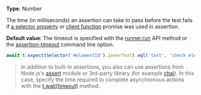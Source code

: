 **Type**: Number

The time (in milliseconds) an assertion can take to pass before the test fails if
[a selector property](../../guides/basic-guides/select-page-elements.md#define-assertion-actual-value)
or [client function](../../guides/basic-guides/obtain-data-from-the-client.md) promise was used in assertion.

**Default value**: The timeout is specified with the [runner.run](../../using-testcafe/programming-interface/runner.md#run) API method
or the [assertion-timeout](../../using-testcafe/command-line-interface.md#--assertion-timeout-ms) command line option.

```js
await t.expect(Selector('#elementId').innerText).eql('text', 'check element text', { timeout: 500 });
```

> In addition to built-in assertions, you also can use assertions from Node.js's [assert](https://nodejs.org/api/assert.html) module or 3rd-party library (for example [chai](http://chaijs.com/)).
> In this case, specify the time required to complete asynchronous actions with the [t.wait(timeout)](../../reference/test-api/testcontroller/wait.md) method.
